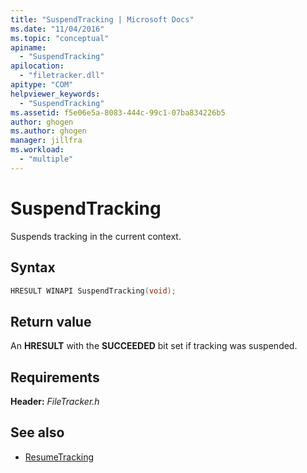 ```yaml
---
title: "SuspendTracking | Microsoft Docs"
ms.date: "11/04/2016"
ms.topic: "conceptual"
apiname:
  - "SuspendTracking"
apilocation:
  - "filetracker.dll"
apitype: "COM"
helpviewer_keywords:
  - "SuspendTracking"
ms.assetid: f5e06e5a-8083-444c-99c1-07ba834226b5
author: ghogen
ms.author: ghogen
manager: jillfra
ms.workload:
  - "multiple"
---
```

# SuspendTracking
Suspends tracking in the current context.

## Syntax

```cpp
HRESULT WINAPI SuspendTracking(void);
```

## Return value
 An **HRESULT** with the **SUCCEEDED** bit set if tracking was suspended.

## Requirements
 **Header:** *FileTracker.h*

## See also
- [ResumeTracking](../msbuild/resumetracking.md)